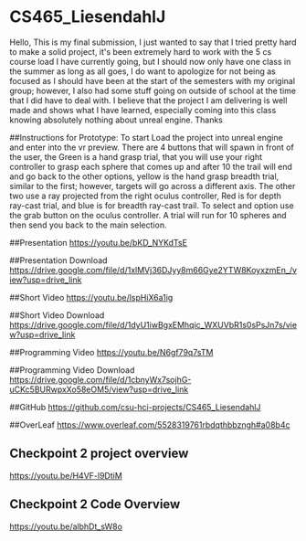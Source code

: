 # CS465_LiesendahlJ

Hello, This is my final submission, I just wanted to say that I tried pretty hard to make a solid project, it's been extremely hard to work with the 5 cs course load I have currently going, but I should now only have one class in the summer as long as all goes, I do want to apologize for not being as focused as I should have been at the start of the semesters with my original group; however, I also had some stuff going on outside of school at the time that I did have to deal with. I believe that the project I am delivering is well made and shows what I have learned, especially coming into this class knowing absolutely nothing about unreal engine. Thanks

##Instructions for Prototype:
To start
Load the project into unreal engine and enter into the vr preview.
There are 4 buttons that will spawn in front of the user, the Green is a hand grasp trial, that you will use your right controller to grasp each sphere that comes up and after 10 the trail will end and go back to the other options, yellow is the hand grasp breadth trial, similar to the first; however, targets will go across a different axis. The other two use a ray projected from the right oculus controller, Red is for depth ray-cast trial, and blue is for breadth ray-cast trail. To select and option use the grab button on the oculus controller. A trial will run for 10 spheres and then send you back to the main selection.

##Presentation
https://youtu.be/bKD_NYKdTsE

##Presentation Download
https://drive.google.com/file/d/1xlMVj36DJyy8m66Gye2YTW8KoyxzmEn_/view?usp=drive_link

##Short Video
https://youtu.be/lspHiX6a1ig

##Short Video Download
https://drive.google.com/file/d/1dyU1iwBgxEMhqic_WXUVbR1s0sPsJn7s/view?usp=drive_link

##Programming Video
https://youtu.be/N6gf79q7sTM

##Programming Video Download
https://drive.google.com/file/d/1cbnyWx7sojhG-uCKc5BURwpxXo58eOM5/view?usp=drive_link

##GitHub
https://github.com/csu-hci-projects/CS465_LiesendahlJ

##OverLeaf
https://www.overleaf.com/5528319761rbdqthbbzngh#a08b4c


## Checkpoint 2 project overview
https://youtu.be/H4VF-l9DtiM

## Checkpoint 2 Code Overview
https://youtu.be/albhDt_sW8o

